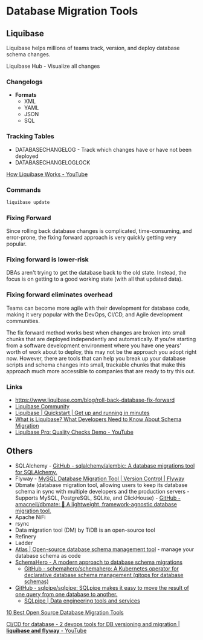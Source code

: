 # Database Migration Tools

## Liquibase

Liquibase helps millions of teams track, version, and deploy database schema changes.

Liquibase Hub - Visualize all changes

### Changelogs

- **Formats**
   	- XML
   	- YAML
   	- JSON
   	- SQL

### Tracking Tables

- DATABASECHANGELOG - Track which changes have or have not been deployed
- DATABASECHANGELOGLOCK

[How Liquibase Works - YouTube](https://www.youtube.com/watch?v=U9nVo9MS12o&ab_channel=Liquibase)

### Commands

```bash
liquibase update
```

### Fixing Forward

Since rolling back database changes is complicated, time-consuming, and error-prone, the fixing forward approach is very quickly getting very popular.

### Fixing forward is lower-risk

DBAs aren't trying to get the database back to the old state. Instead, the focus is on getting to a good working state (with all that updated data).

### Fixing forward eliminates overhead

Teams can become more agile with their development for database code, making it very popular with the DevOps, CI/CD, and Agile development communities.

The fix forward method works best when changes are broken into small chunks that are deployed independently and automatically. If you're starting from a software development environment where you have one years' worth of work about to deploy, this may not be the approach you adopt right now. However, there are tools that can help you break up your database scripts and schema changes into small, trackable chunks that make this approach much more accessible to companies that are ready to try this out.

### Links

- https://www.liquibase.com/blog/roll-back-database-fix-forward
- [Liquibase Community](https://www.liquibase.org)
- [Liquibase | Quickstart | Get up and running in minutes](https://www.liquibase.org/get-started/quickstart)
- [What is Liquibase? What Developers Need to Know About Schema Migration](https://www.youtube.com/watch?v=Yxl1J0l3_M0&ab_channel=CockroachDB)
- [Liquibase Pro: Quality Checks Demo - YouTube](https://www.youtube.com/watch?v=99OLjbQm1RU&ab_channel=Liquibase)

## Others

- SQLAlchemy - [GitHub - sqlalchemy/alembic: A database migrations tool for SQLAlchemy.](https://github.com/sqlalchemy/alembic)
- Flyway - [MySQL Database Migration Tool | Version Control | Flyway](https://flywaydb.org/mysql)
- Dbmate (database migration tool, allowing users to keep its database schema in sync with multiple developers and the production servers - Supports MySQL, PostgreSQL, SQLite, and ClickHouse) - [GitHub - amacneil/dbmate: :rocket: A lightweight, framework-agnostic database migration tool.](https://github.com/amacneil/dbmate)
- Apache NiFi
- rsync
- Data migration tool (DM) by TiDB is an open-source tool
- Refinery
- Ladder
- [Atlas | Open-source database schema management tool](https://atlasgo.io/) - manage your database schema as code
- [SchemaHero - A modern approach to database schema migrations](https://schemahero.io/)
	- [GitHub - schemahero/schemahero: A Kubernetes operator for declarative database schema management (gitops for database schemas)](https://github.com/schemahero/schemahero)
- [GitHub - sqlpipe/sqlpipe: SQLpipe makes it easy to move the result of one query from one database to another.](https://github.com/sqlpipe/sqlpipe)
	- [SQLpipe \| Data engineering tools and services](https://www.sqlpipe.com/)

[10 Best Open Source Database Migration Tools](https://wisdomplexus.com/blogs/open-source-database-migration-tools/)

[CI/CD for database - 2 devops tools for DB versioning and migration | **liquibase and flyway** - YouTube](https://www.youtube.com/watch?v=KjPlcXkk7xY&ab_channel=kanezi)
